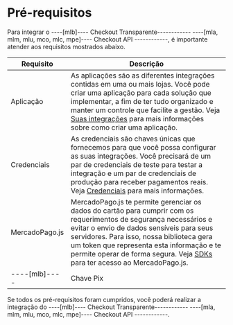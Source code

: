 # Pré-requisitos

Para integrar o ----[mlb]---- Checkout Transparente------------ ----[mla, mlm, mlu, mco, mlc, mpe]---- Checkout API ------------, é importante atender aos requisitos mostrados abaixo.

| Requisito  | Descrição  |
| --- | --- |
| Aplicação  | As aplicações são as diferentes integrações contidas em uma ou mais lojas. Você pode criar uma aplicação para cada solução que implementar, a fim de ter tudo organizado e manter um controle que facilite a gestão. Veja [Suas integrações](/developers/pt/docs/checkout-api/additional-content/your-integrations/introduction) para mais informações sobre como criar uma aplicação. |
| Credenciais  | As credenciais são chaves únicas que fornecemos para que você possa configurar as suas integrações. Você precisará de um par de credenciais de teste para testar a integração e um par de credenciais de produção para receber pagamentos reais. Veja [Credenciais](/developers/pt/docs/checkout-api/additional-content/your-integrations/credentials) para mais informações.  |
| MercadoPago.js  | MercadoPago.js te permite gerenciar os dados do cartão para cumprir com os requerimentos de segurança necessários e evitar o envio de dados sensíveis para seus servidores. Para isso, nossa biblioteca gera um token que representa esta informação e te permite operar de forma segura. Veja [SDKs](/developers/pt/docs/sdks-library/client-side/mp-js-v2) para ter acesso ao MercadoPago.js.  |
----[mlb]---- | Chave Pix  | Caso queira oferecer pagamentos via Pix, é necessário ter as chaves cadastradas. Caso ainda não tenha, [clique aqui](https://www.youtube.com/watch?v=60tApKYVnkA) para mais informações sobre como cadastrá-las.  | ------------


Se todos os pré-requisitos foram cumpridos, você poderá realizar a integração do ----[mlb]---- Checkout Transparente------------ ----[mla, mlm, mlu, mco, mlc, mpe]---- Checkout API ------------.

